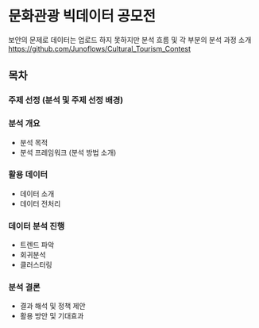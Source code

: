 # 문화관광 빅데이터 공모전

보안의 문제로 데이터는 업로드 하지 못하지만 분석 흐름 및 각 부분의 분석 과정 소개  
https://github.com/Junoflows/Cultural_Tourism_Contest

## 목차
### 주제 선정 (분석 및 주제 선정 배경)

### 분석 개요
+ 분석 목적
+ 분석 프레임워크 (분석 방법 소개)  

### 활용 데이터  
+ 데이터 소개  
+ 데이터 전처리  

### 데이터 분석 진행  
+ 트렌드 파악  
+ 회귀분석  
+ 클러스터링  

### 분석 결론  
+ 결과 해석 및 정책 제안  
+ 활용 방안 및 기대효과  

